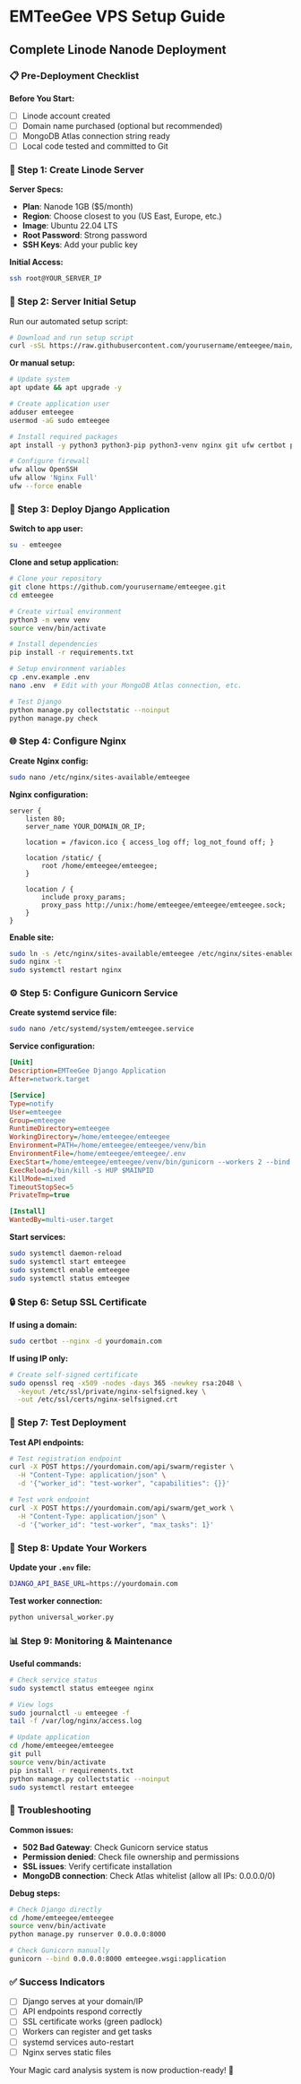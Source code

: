 # EMTeeGee VPS Setup Guide
## Complete Linode Nanode Deployment

### 📋 Pre-Deployment Checklist

**Before You Start:**
- [ ] Linode account created
- [ ] Domain name purchased (optional but recommended)
- [ ] MongoDB Atlas connection string ready
- [ ] Local code tested and committed to Git

### 🚀 Step 1: Create Linode Server

**Server Specs:**
- **Plan**: Nanode 1GB ($5/month)
- **Region**: Choose closest to you (US East, Europe, etc.)
- **Image**: Ubuntu 22.04 LTS
- **Root Password**: Strong password
- **SSH Keys**: Add your public key

**Initial Access:**
```bash
ssh root@YOUR_SERVER_IP
```

### 🔧 Step 2: Server Initial Setup

Run our automated setup script:

```bash
# Download and run setup script
curl -sSL https://raw.githubusercontent.com/yourusername/emteegee/main/claude/scripts/initial_setup.sh | bash
```

**Or manual setup:**
```bash
# Update system
apt update && apt upgrade -y

# Create application user
adduser emteegee
usermod -aG sudo emteegee

# Install required packages
apt install -y python3 python3-pip python3-venv nginx git ufw certbot python3-certbot-nginx

# Configure firewall
ufw allow OpenSSH
ufw allow 'Nginx Full'
ufw --force enable
```

### 🐍 Step 3: Deploy Django Application

**Switch to app user:**
```bash
su - emteegee
```

**Clone and setup application:**
```bash
# Clone your repository
git clone https://github.com/yourusername/emteegee.git
cd emteegee

# Create virtual environment
python3 -m venv venv
source venv/bin/activate

# Install dependencies
pip install -r requirements.txt

# Setup environment variables
cp .env.example .env
nano .env  # Edit with your MongoDB Atlas connection, etc.

# Test Django
python manage.py collectstatic --noinput
python manage.py check
```

### 🌐 Step 4: Configure Nginx

**Create Nginx config:**
```bash
sudo nano /etc/nginx/sites-available/emteegee
```

**Nginx configuration:**
```nginx
server {
    listen 80;
    server_name YOUR_DOMAIN_OR_IP;

    location = /favicon.ico { access_log off; log_not_found off; }
    
    location /static/ {
        root /home/emteegee/emteegee;
    }

    location / {
        include proxy_params;
        proxy_pass http://unix:/home/emteegee/emteegee/emteegee.sock;
    }
}
```

**Enable site:**
```bash
sudo ln -s /etc/nginx/sites-available/emteegee /etc/nginx/sites-enabled
sudo nginx -t
sudo systemctl restart nginx
```

### ⚙️ Step 5: Configure Gunicorn Service

**Create systemd service file:**
```bash
sudo nano /etc/systemd/system/emteegee.service
```

**Service configuration:**
```ini
[Unit]
Description=EMTeeGee Django Application
After=network.target

[Service]
Type=notify
User=emteegee
Group=emteegee
RuntimeDirectory=emteegee
WorkingDirectory=/home/emteegee/emteegee
Environment=PATH=/home/emteegee/emteegee/venv/bin
EnvironmentFile=/home/emteegee/emteegee/.env
ExecStart=/home/emteegee/emteegee/venv/bin/gunicorn --workers 2 --bind unix:/home/emteegee/emteegee/emteegee.sock emteegee.wsgi:application
ExecReload=/bin/kill -s HUP $MAINPID
KillMode=mixed
TimeoutStopSec=5
PrivateTmp=true

[Install]
WantedBy=multi-user.target
```

**Start services:**
```bash
sudo systemctl daemon-reload
sudo systemctl start emteegee
sudo systemctl enable emteegee
sudo systemctl status emteegee
```

### 🔒 Step 6: Setup SSL Certificate

**If using a domain:**
```bash
sudo certbot --nginx -d yourdomain.com
```

**If using IP only:**
```bash
# Create self-signed certificate
sudo openssl req -x509 -nodes -days 365 -newkey rsa:2048 \
  -keyout /etc/ssl/private/nginx-selfsigned.key \
  -out /etc/ssl/certs/nginx-selfsigned.crt
```

### 🧪 Step 7: Test Deployment

**Test API endpoints:**
```bash
# Test registration endpoint
curl -X POST https://yourdomain.com/api/swarm/register \
  -H "Content-Type: application/json" \
  -d '{"worker_id": "test-worker", "capabilities": {}}'

# Test work endpoint
curl -X POST https://yourdomain.com/api/swarm/get_work \
  -H "Content-Type: application/json" \
  -d '{"worker_id": "test-worker", "max_tasks": 1}'
```

### 🔄 Step 8: Update Your Workers

**Update your `.env` file:**
```bash
DJANGO_API_BASE_URL=https://yourdomain.com
```

**Test worker connection:**
```bash
python universal_worker.py
```

### 📊 Step 9: Monitoring & Maintenance

**Useful commands:**
```bash
# Check service status
sudo systemctl status emteegee nginx

# View logs
sudo journalctl -u emteegee -f
tail -f /var/log/nginx/access.log

# Update application
cd /home/emteegee/emteegee
git pull
source venv/bin/activate
pip install -r requirements.txt
python manage.py collectstatic --noinput
sudo systemctl restart emteegee
```

### 🚨 Troubleshooting

**Common issues:**
- **502 Bad Gateway**: Check Gunicorn service status
- **Permission denied**: Check file ownership and permissions
- **SSL issues**: Verify certificate installation
- **MongoDB connection**: Check Atlas whitelist (allow all IPs: 0.0.0.0/0)

**Debug steps:**
```bash
# Check Django directly
cd /home/emteegee/emteegee
source venv/bin/activate
python manage.py runserver 0.0.0.0:8000

# Check Gunicorn manually
gunicorn --bind 0.0.0.0:8000 emteegee.wsgi:application
```

### ✅ Success Indicators

- [ ] Django serves at your domain/IP
- [ ] API endpoints respond correctly
- [ ] SSL certificate works (green padlock)
- [ ] Workers can register and get tasks
- [ ] systemd services auto-restart
- [ ] Nginx serves static files

Your Magic card analysis system is now production-ready! 🎉
